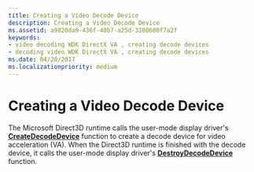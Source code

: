 ```yaml
---
title: Creating a Video Decode Device
description: Creating a Video Decode Device
ms.assetid: a9820da9-436f-40b7-a25d-3208600f7a2f
keywords:
- video decoding WDK DirectX VA , creating decode devices
- decoding video WDK DirectX VA , creating decode devices
ms.date: 04/20/2017
ms.localizationpriority: medium
---
```


# Creating a Video Decode Device


The Microsoft Direct3D runtime calls the user-mode display driver's [**CreateDecodeDevice**](/windows-hardware/drivers/ddi/d3dumddi/nc-d3dumddi-pfnd3dddi_createdecodedevice) function to create a decode device for video acceleration (VA). When the Direct3D runtime is finished with the decode device, it calls the user-mode display driver's [**DestroyDecodeDevice**](/windows-hardware/drivers/ddi/d3dumddi/nc-d3dumddi-pfnd3dddi_destroydecodedevice) function.

 

